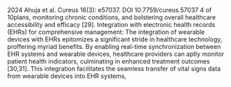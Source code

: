 2024 Ahuja et al. Cureus 16(3): e57037. DOI 10.7759/cureus.57037 4 of 10plans, monitoring chronic conditions, and bolstering overall healthcare accessibility and efficacy [29].
Integration with electronic health records (EHRs) for comprehensive management: The integration of
wearable devices with EHRs epitomizes a significant stride in healthcare technology, proffering myriad
benefits. By enabling real-time synchronization between EHR systems and wearable devices, healthcare
providers can aptly monitor patient health indicators, culminating in enhanced treatment outcomes [30,31].
This integration facilitates the seamless transfer of vital signs data from wearable devices into EHR systems,